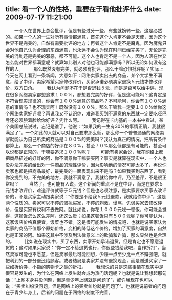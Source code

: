 title: 看一个人的性格，重要在于看他批评什么
date: 2009-07-17 11:21:00
---

&#12288;&#12288;&#19968;&#20010;&#20154;&#22312;&#19990;&#30028;&#19978;&#24635;&#20250;&#25209;&#35780;&#65292;&#20294;&#26159;&#26377;&#20123;&#36807;&#20998;&#19968;&#20123;&#65292;&#26377;&#20123;&#23601;&#23113;&#36716;&#19968;&#20123;&#65292;&#36825;&#26159;&#24517;&#28982;&#30340;&#12290;&#22914;&#26524;&#19968;&#20010;&#20154;&#30340;&#19968;&#29983;&#23545;&#25152;&#26377;&#20107;&#24773;&#37117;&#28385;&#24847;&#65292;&#39318;&#20808;&#36825;&#20010;&#20154;&#32943;&#23450;&#19981;&#20250;&#26159;&#22825;&#20351;&#65292;&#22240;&#20026;&#36825;&#20010;&#19990;&#30028;&#19981;&#26159;&#23436;&#32654;&#30340;&#65292;&#33258;&#28982;&#26377;&#38656;&#35201;&#25209;&#35780;&#30340;&#22320;&#26041;&#65307;&#20877;&#32773;&#36825;&#20010;&#20154;&#32943;&#23450;&#19981;&#26159;&#39764;&#39740;&#65292;&#22240;&#20026;&#39764;&#39740;&#21482;&#20250;&#23545;&#20182;&#33258;&#24049;&#35748;&#20026;&#21512;&#29702;&#30340;&#19996;&#35199;&#28385;&#24847;&#65292;&#20063;&#27704;&#36828;&#19981;&#20250;&#35748;&#20026;&#29616;&#22312;&#26102;&#38388;&#24050;&#32463;&#23436;&#32654;&#20102;&#65292;&#26080;&#35770;&#26159;&#23436;&#32654;&#30340;&#28151;&#20081;&#36824;&#26159;&#23436;&#32654;&#30340;&#37034;&#24694;&#65292;&#37117;&#19981;&#21487;&#33021;&#12290;&#36825;&#20010;&#20154;&#20063;&#32943;&#23450;&#19981;&#26159;&#19968;&#20010;&#20154;&#65292;&#22240;&#20026;&#20154;&#27963;&#22312;&#19990;&#21448;&#24590;&#20040;&#33021;&#23545;&#19990;&#30028;&#37117;&#28385;&#24847;&#21602;&#65311;&#23601;&#31639;&#22914;&#27492;&#21035;&#20154;&#23545;&#20182;&#20063;&#21487;&#33021;&#37117;&#28385;&#24847;&#21527;&#65311;&#25152;&#20197;&#26080;&#35770;&#22914;&#20309;&#27809;&#26377;&#36825;&#26679;&#30340;&#20154;&#12290;
 &#12288;&#12288;&#37027;&#20040;&#26082;&#28982;&#27809;&#26377;&#23436;&#32654;&#65292;&#23601;&#24517;&#39035;&#26377;&#25209;&#35780;&#65292;&#37027;&#20040;&#24178;&#22043;&#24656;&#24807;&#25209;&#35780;&#21602;&#65311;&#23454;&#38469;&#19978;&#20170;&#22825;&#22312;&#32593;&#19978;&#30475;&#21040;&#19968;&#26465;&#26032;&#38395;&#65292;&#22823;&#24847;&#22914;&#19979;&#65306;&#32593;&#32476;&#21334;&#23478;&#21334;&#20986;&#21435;&#30340;&#21830;&#21697;&#65292;&#26576;&#20010;&#22823;&#23398;&#29983;&#19981;&#28385;&#24847;&#65292;&#32473;&#20102;&#20013;&#35780;&#65292;&#21334;&#23478;&#24076;&#26395;&#20080;&#23478;&#20462;&#25913;&#35780;&#20215;&#65292;&#20080;&#23478;&#25215;&#35834;&#24517;&#39035;&#21334;&#23478;&#36864;&#25442;&#65301;&#20803;&#38065;&#25165;&#20462;&#25913;&#35780;&#20215;&#65292;&#21452;&#26041;&#21475;&#35282;&#12290;
 &#12288;&#12288;&#25105;&#35748;&#20026;&#38382;&#39064;&#19981;&#22312;&#20110;&#26159;&#21542;&#36864;&#38065;&#65301;&#20803;&#65292;&#32780;&#26159;&#26159;&#21542;&#21487;&#20197;&#32473;&#20013;&#35780;&#65292;&#29616;&#22312;&#24456;&#22810;&#32593;&#32476;&#21334;&#23478;&#37117;&#24819;&#36861;&#27714;&#65297;&#65296;&#65296;%&#65292;&#37117;&#24819;&#35201;&#23436;&#32654;&#30340;&#22909;&#35780;&#65292;&#20294;&#26159;&#36825;&#21487;&#33021;&#21527;&#65311;&#36825;&#32943;&#23450;&#26159;&#19981;&#31526;&#21512;&#29616;&#23454;&#35268;&#24459;&#30340;&#65292;&#20320;&#20250;&#26377;&#65297;&#65296;&#65296;%&#28385;&#24847;&#30340;&#21830;&#21697;&#21527;&#65311;&#19981;&#21487;&#33021;&#38463;&#65292;&#20320;&#20250;&#26377;&#65297;&#65296;&#65296;%&#28385;&#24847;&#30340;&#20107;&#24773;&#21527;&#65311;&#20063;&#19981;&#29616;&#23454;&#38463;&#65281;&#26082;&#28982;&#27809;&#26377;&#65297;&#65296;&#65296;%&#65292;&#37027;&#20040;&#24178;&#22043;&#25105;&#19968;&#23450;&#35201;&#65297;&#65296;&#65296;%&#32473;&#20320;&#36825;&#20010;&#32593;&#32476;&#21334;&#23478;&#22909;&#35780;&#21602;&#65311;&#20877;&#35828;&#25105;&#21448;&#19981;&#35748;&#35782;&#20320;&#65292;&#38590;&#36947;&#25105;&#20080;&#21040;&#19981;&#28385;&#24847;&#30340;&#19996;&#35199;&#23601;&#19968;&#23450;&#35201;&#21507;&#21713;&#24052;&#20111;&#36824;&#24517;&#39035;&#33094;&#30528;&#33080;&#32473;&#20320;&#22909;&#35780;&#65311;&#20973;&#20160;&#20040;&#38463;&#12290;
 &#12288;&#12288;&#25105;&#35760;&#24471;&#22312;&#21345;&#20869;&#22522;&#30340;&#19968;&#26412;&#20070;&#20013;&#30475;&#36807;&#65292;&#26576;&#20010;&#32654;&#22269;&#24635;&#32479;&#35828;&#36807;&#65292;&#24536;&#35760;&#26159;&#35841;&#20102;&#65292;&#20182;&#35828;&#65306;&#8220;&#22914;&#26524;&#25105;&#30340;&#19968;&#29983;&#26377;30%&#30340;&#20107;&#24773;&#27491;&#30830;&#65292;&#25105;&#23601;&#24456;&#28385;&#36275;&#20102;&#8221;&#12290;&#19968;&#20010;&#22914;&#27492;&#30340;&#20154;&#23601;&#21487;&#20197;&#23545;&#33258;&#24049;&#35201;&#27714;&#37027;&#20040;&#20302;&#65292;&#37027;&#20040;&#20320;&#19968;&#20010;&#26222;&#26222;&#36890;&#36890;&#30340;&#32593;&#32476;&#21334;&#23478;&#23601;&#33021;&#35748;&#20026;&#33258;&#24049;&#25152;&#21334;&#30340;&#21830;&#21697;&#26159;&#65297;&#65296;&#65296;%&#30340;&#23436;&#32654;&#21527;&#65311;&#25105;&#35748;&#20026;&#30495;&#27491;&#30340;&#24773;&#20917;&#65292;&#25226;&#25152;&#26377;&#26465;&#20214;&#37117;&#31639;&#19978;&#65292;&#37027;&#20040;&#19968;&#20010;&#21830;&#24215;&#30340;&#22909;&#35780;&#22312;&#65304;&#65296;%&#65292;&#29978;&#33267;&#65303;&#65296;%&#37027;&#20040;&#20302;&#37117;&#26159;&#26377;&#21487;&#33021;&#30340;&#65292;&#29978;&#33267;&#21487;&#20197;&#35828;&#37117;&#26159;&#27491;&#24120;&#30340;&#65292;&#24178;&#22043;&#35201;&#36861;&#27714;&#65297;&#65296;&#65296;%&#21602;&#65311;
 &#12288;&#12288;&#21487;&#33021;&#26377;&#21334;&#23478;&#20250;&#35828;&#65292;&#25105;&#22312;&#32593;&#32476;&#19978;&#37117;&#25226;&#21830;&#21697;&#25551;&#36848;&#30340;&#22909;&#22909;&#30340;&#38463;&#65292;&#20320;&#19981;&#28385;&#24847;&#20320;&#24178;&#22043;&#35201;&#20080;&#38463;&#65311;&#20107;&#23454;&#26159;&#23601;&#31639;&#22312;&#29616;&#23454;&#20013;&#65292;&#19968;&#20010;&#20154;&#20063;&#27809;&#21150;&#27861;&#23436;&#32654;&#30340;&#32473;&#20986;&#23545;&#19968;&#20214;&#21830;&#21697;&#30340;&#29702;&#24615;&#35780;&#20215;&#65292;&#22240;&#20026;&#24433;&#21709;&#20182;&#30340;&#24773;&#20917;&#21487;&#33021;&#22826;&#22810;&#20102;&#65292;&#20877;&#35828;&#20320;&#21334;&#23478;&#20063;&#37117;&#26159;&#25226;&#21830;&#21697;&#26368;&#22909;&#65292;&#26368;&#23436;&#32654;&#30340;&#19968;&#38754;&#34920;&#29616;&#20986;&#26469;&#19981;&#26159;&#21527;&#65311;&#22914;&#26524;&#25105;&#20080;&#21040;&#19996;&#35199;&#20102;&#65292;&#30475;&#21040;&#20320;&#27809;&#25552;&#21040;&#30340;&#65292;&#19981;&#23436;&#32654;&#30340;&#22320;&#26041;&#65292;&#25105;&#23601;&#19981;&#28385;&#24847;&#20102;&#65292;&#25105;&#23601;&#32473;&#20320;&#20013;&#35780;&#65292;&#20035;&#33267;&#24046;&#35780;&#65292;&#19981;&#26159;&#24456;&#27491;&#24120;&#21527;&#65311;
 &#12288;&#12288;&#24403;&#28982;&#20102;&#65292;&#20063;&#21487;&#33021;&#26377;&#20154;&#35828;&#65292;&#36825;&#20010;&#26032;&#38395;&#30340;&#37325;&#28857;&#19981;&#26159;&#22312;&#20013;&#35780;&#65292;&#32780;&#26159;&#22312;&#35201;&#27714;&#65301;&#20803;&#38065;&#25165;&#25913;&#35780;&#20215;&#65292;&#38590;&#36947;&#35780;&#20215;&#23601;&#31561;&#20110;&#65301;&#20803;&#38065;&#65311;&#20294;&#26159;&#20063;&#24517;&#39035;&#27880;&#24847;&#65292;&#26159;&#21334;&#23478;&#35201;&#27714;&#20080;&#23478;&#21435;&#25913;&#35780;&#20215;&#30340;&#65292;&#19981;&#26159;&#20080;&#23478;&#20027;&#21160;&#36319;&#21334;&#23478;&#35828;&#65306;&#8220;&#20320;&#35201;&#26159;&#19981;&#32473;&#25105;&#65301;&#20803;&#38065;&#36864;&#27454;&#65292;&#25105;&#23601;&#32473;&#20320;&#20013;&#35780;&#8221;&#65292;&#36825;&#26159;&#20004;&#20010;&#24615;&#36136;&#30340;&#12290;&#21334;&#23478;&#21487;&#20197;&#19981;&#20572;&#30340;&#39578;&#25200;&#20080;&#23478;&#65292;&#19981;&#20572;&#30340;&#21050;&#28608;&#65292;&#35881;&#39554;&#65292;&#35749;&#35773;&#20080;&#23478;&#21435;&#20462;&#25913;&#35780;&#20215;&#65292;&#20294;&#26159;&#20080;&#23478;&#26377;&#26435;&#21033;&#19981;&#21435;&#20570;&#38463;&#12290;&#23601;&#27604;&#22914;&#35828;&#65292;&#20320;&#33457;&#65297;&#65296;&#65296;&#65296;&#20803;&#21507;&#19968;&#39039;&#39277;&#65292;&#20320;&#21487;&#33021;&#20250;&#35273;&#24471;&#65292;&#36825;&#39039;&#39277;&#24590;&#20040;&#36825;&#20040;&#24046;&#38463;&#65292;&#36824;&#36825;&#20040;&#36149;&#65307;&#22914;&#26524;&#36825;&#39039;&#39277;&#21482;&#26377;&#65301;&#65296;&#65296;&#20803;&#21602;&#65311;&#20320;&#21487;&#33021;&#35748;&#20026;&#65292;&#36825;&#23478;&#39277;&#24215;&#20215;&#26684;&#30495;&#20415;&#23452;&#65292;&#39277;&#33756;&#20063;&#19981;&#38169;&#12290;&#36825;&#26159;&#24456;&#21487;&#33021;&#21457;&#29983;&#30340;&#24773;&#20917;&#21543;&#65292;&#20063;&#23601;&#26159;&#35828;&#20080;&#23478;&#35748;&#20026;&#21334;&#23478;&#30340;&#21830;&#21697;&#19981;&#20540;&#37027;&#20010;&#21407;&#22987;&#20215;&#26684;&#65292;&#21464;&#30456;&#30340;&#38477;&#20302;&#36825;&#20010;&#20215;&#26684;&#65292;&#22686;&#21152;&#20102;&#20080;&#23478;&#30340;&#28385;&#24847;&#24230;&#65292;&#33258;&#28982;&#20063;&#26159;&#27491;&#24120;&#30340;&#38463;&#12290;&#22914;&#26524;&#36825;&#20854;&#20013;&#19981;&#28041;&#21450;&#21040;&#27861;&#24459;&#24847;&#20041;&#19978;&#30340;&#27450;&#39575;&#21644;&#35784;&#39575;&#65292;&#37027;&#20040;&#26174;&#28982;&#20063;&#26159;&#21512;&#29702;&#30340;&#12290;
 &#12288;&#12288;&#27604;&#22914;&#35828;&#22312;&#29616;&#23454;&#20013;&#65292;&#20080;&#20102;&#19996;&#35199;&#65292;&#21334;&#23478;&#24320;&#22987;&#25215;&#35834;&#36864;&#36135;&#65292;&#20294;&#26159;&#32943;&#23450;&#20063;&#19981;&#24895;&#24847;&#36864;&#36135;&#30340;&#65307;&#36825;&#26102;&#22914;&#26524;&#20080;&#23478;&#35828;&#65306;&#8220;&#20320;&#19968;&#23450;&#19981;&#32473;&#36864;&#36135;&#20063;&#34892;&#65292;&#20320;&#36820;&#20123;&#38065;&#32473;&#25105;&#21543;&#65292;&#24403;&#20316;&#25240;&#25187;&#8221;&#65292;&#24403;&#28982;&#21334;&#23478;&#21487;&#33021;&#20063;&#19981;&#24895;&#24847;&#65292;&#20294;&#26159;&#21334;&#23478;&#26368;&#21518;&#21487;&#33021;&#22238;&#24819;&#65292;&#23569;&#36186;&#19968;&#28857;&#33267;&#23569;&#27604;&#19968;&#28857;&#19981;&#36186;&#24378;&#21543;&#65292;&#23601;&#25226;&#21033;&#28070;&#30340;&#19968;&#37096;&#20998;&#36864;&#36824;&#32473;&#39038;&#23458;&#12290;&#25110;&#32773;&#32467;&#23616;&#26159;&#21334;&#23478;&#24182;&#27809;&#26377;&#36864;&#25442;&#29616;&#37329;&#65292;&#32780;&#26159;&#36192;&#36865;&#20080;&#23478;&#20102;&#19968;&#20123;&#22914;&#25240;&#20215;&#21048;&#65292;&#23567;&#39069;&#30340;&#36141;&#29289;&#21345;&#20043;&#31867;&#30340;&#25240;&#25187;&#12290;
 &#12288;&#12288;&#25105;&#24819;&#35828;&#30340;&#21482;&#26159;&#36825;&#20123;&#20107;&#24773;&#22312;&#29616;&#23454;&#20013;&#26159;&#24456;&#23481;&#26131;&#21457;&#29983;&#30340;&#65292;&#20026;&#20160;&#20040;&#22312;&#32593;&#32476;&#19978;&#21457;&#29983;&#23601;&#20250;&#25104;&#20026;&#28909;&#38376;&#35805;&#39064;&#21602;&#65311;&#20063;&#23601;&#26159;&#35828;&#35753;&#25105;&#24819;&#36215;&#37027;&#21477;&#35805;&#65306;&#8220;&#19978;&#32593;&#26412;&#36523;&#24182;&#27809;&#38382;&#39064;&#65292;&#20294;&#26159;&#38738;&#23569;&#24180;&#19978;&#32593;&#23601;&#26159;&#38382;&#39064;&#20102;&#8221;&#65292;&#25110;&#35768;&#25105;&#29616;&#22312;&#20063;&#21487;&#20197;&#35828;&#65306;&#8220;&#20080;&#21334;&#32416;&#32439;&#27809;&#38382;&#39064;&#65292;&#20294;&#26159;&#32593;&#32476;&#19978;&#30340;&#20080;&#21334;&#32416;&#32439;&#23601;&#26159;&#38382;&#39064;&#20102;&#8221;&#12290;&#20063;&#23601;&#26159;&#35828;&#21069;&#32773;&#30340;&#38382;&#39064;&#22312;&#20110;&#38738;&#23569;&#24180;&#36523;&#19978;&#65292;&#21518;&#32773;&#30340;&#38382;&#39064;&#22312;&#20110;&#32593;&#32476;&#30340;&#21046;&#24230;&#19981;&#23436;&#21892;&#12290;